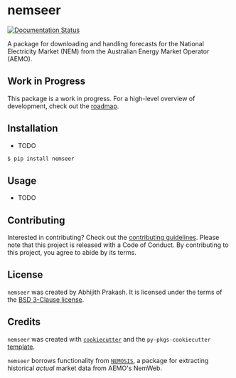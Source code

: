# nemseer
[![Documentation Status](https://readthedocs.org/projects/nemseer/badge/?version=latest)](https://nemseer.readthedocs.io/en/latest/?badge=latest)

A package for downloading and handling forecasts for the National Electricity Market (NEM) from the Australian Energy Market Operator (AEMO).

## Work in Progress

This package is a work in progress. For a high-level overview of development, check out the [roadmap](ROADMAP.md).

## Installation

- TODO

```bash
$ pip install nemseer
```

## Usage

- TODO

## Contributing

Interested in contributing? Check out the [contributing guidelines](CONTRIBUTING.md). Please note that this project is released with a Code of Conduct. By contributing to this project, you agree to abide by its terms.

## License

`nemseer` was created by Abhijith Prakash. It is licensed under the terms of the [BSD 3-Clause license](LICENSE.md).

## Credits

`nemseer` was created with [`cookiecutter`](https://cookiecutter.readthedocs.io/en/latest/) and the `py-pkgs-cookiecutter` [template](https://github.com/py-pkgs/py-pkgs-cookiecutter).

`nemseer` borrows functionality from [`NEMOSIS`](https://github.com/UNSW-CEEM/NEMOSIS), a package for extracting historical *actual* market data from AEMO's NemWeb.
